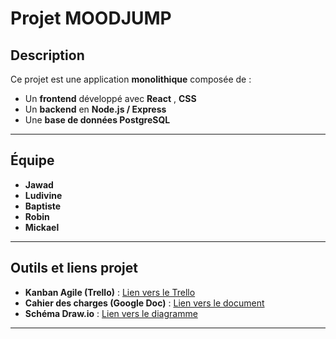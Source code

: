 # Projet MOODJUMP 

##  Description

Ce projet est une application **monolithique** composée de :
- Un **frontend** développé avec **React** ,  **CSS**
- Un **backend** en **Node.js / Express**  
- Une **base de données PostgreSQL**

---

##  Équipe

- **Jawad**
- **Ludivine**
- **Baptiste**
- **Robin**
- **Mickael**

---

##  Outils et liens projet

- **Kanban Agile (Trello)** : [Lien vers le Trello](https://trello.com/invite/b/68e38e3f62a197f32ccb943e/ATTI38064f3711aa72aa1dddcb90360b9e0c440FBA49/projet-groupe)  
- **Cahier des charges (Google Doc)** : [Lien vers le document](https://docs.google.com/document/d/14sTCejhtJC8x0bqbGjcuxtom415SlwL06Zfrv3kmnoo/edit?usp=sharing)  
- **Schéma Draw.io** : [Lien vers le diagramme](https://drive.google.com/file/d/1leaohmNNiUy2TCIDXlK48UxtRlWXLZhJ/view?usp=sharing)  


---
